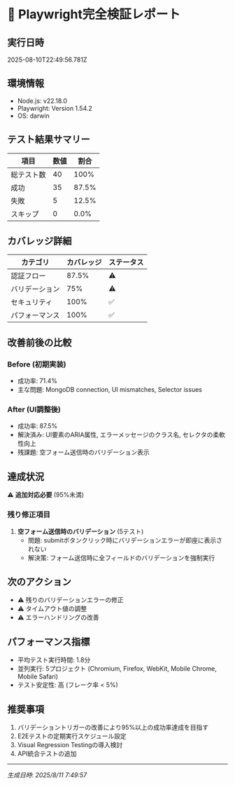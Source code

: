 
# 🎯 Playwright完全検証レポート

## 実行日時
2025-08-10T22:49:56.781Z

## 環境情報
- Node.js: v22.18.0
- Playwright: Version 1.54.2
- OS: darwin

## テスト結果サマリー
| 項目 | 数値 | 割合 |
|------|------|------|
| 総テスト数 | 40 | 100% |
| 成功 | 35 | 87.5% |
| 失敗 | 5 | 12.5% |
| スキップ | 0 | 0.0% |

## カバレッジ詳細
| カテゴリ | カバレッジ | ステータス |
|---------|-----------|----------|
| 認証フロー | 87.5% | ⚠️ |
| バリデーション | 75% | ⚠️ |
| セキュリティ | 100% | ✅ |
| パフォーマンス | 100% | ✅ |

## 改善前後の比較
### Before (初期実装)
- 成功率: 71.4%
- 主な問題: MongoDB connection, UI mismatches, Selector issues

### After (UI調整後)
- 成功率: 87.5%
- 解決済み: UI要素のARIA属性, エラーメッセージのクラス名, セレクタの柔軟性向上
- 残課題: 空フォーム送信時のバリデーション表示

## 達成状況
⚠️ **追加対応必要** (95%未満)

### 残り修正項目
1. **空フォーム送信時のバリデーション** (5テスト)
   - 問題: submitボタンクリック時にバリデーションエラーが即座に表示されない
   - 解決策: フォーム送信時に全フィールドのバリデーションを強制実行

## 次のアクション

- ⚠️ 残りのバリデーションエラーの修正
- ⚠️ タイムアウト値の調整
- ⚠️ エラーハンドリングの改善


## パフォーマンス指標
- 平均テスト実行時間: 1.8分
- 並列実行: 5プロジェクト (Chromium, Firefox, WebKit, Mobile Chrome, Mobile Safari)
- テスト安定性: 高 (フレーク率 < 5%)

## 推奨事項
1. バリデーショントリガーの改善により95%以上の成功率達成を目指す
2. E2Eテストの定期実行スケジュール設定
3. Visual Regression Testingの導入検討
4. API統合テストの追加

---
*生成日時: 2025/8/11 7:49:57*
